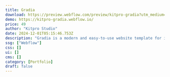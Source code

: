 ```yaml
---
title: Gradia
download: https://preview.webflow.com/preview/kitpro-gradia?utm_medium=preview_link&utm_source=dashboard&utm_content=kitpro-gradia&preview=2b11a02db798175e46ed6a203cff360c&workflow=preview
demo: https://kitpro-gradia.webflow.io/
price: 49
author: "Kitpro Studio"
date: 2024-12-01T05:15:46.753Z
description: "Gradia is a modern and easy-to-use website template for introducing any Agency. It uses popular contemporary design references that are perfect for showcasing your agency services and portfolio advantage to your audience in an engaging way."
ssg: ["Webflow"]
css: []
ui: []
cms: []
category: [Portfolio]
draft: false
---
```

